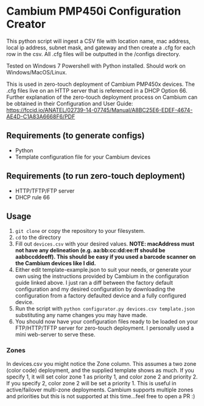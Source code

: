 # Cambium PMP450i Configuration Creator

This python script will ingest a CSV file with location name, mac address, local ip address, subnet mask, and gateway and then create a <macAddress>.cfg for each row in the csv. All .cfg files will be outputted in the /configs directory.

Tested on Windows 7 Powershell with Python installed. Should work on Windows/MacOS/Linux.

This is used in zero-touch deployment of Cambium PMP450x devices. The .cfg files live on an HTTP server that is referenced in a DHCP Option 66. Further explanation of the zero-touch deployment process on Cambium can be obtained in their Configuration and User Guide: https://fccid.io/ANATEL/02739-14-07745/Manual/A8BC25E6-EDEF-4674-AE4D-C1A83A6668F6/PDF

## Requirements (to generate configs)

* Python
* Template configuration file for your Cambium devices

## Requirements (to run zero-touch deployment)

* HTTP/TFTP/FTP server
* DHCP rule 66

## Usage

1. `git clone` or copy the repository to your filesystem.
1. `cd` to the directory
1. Fill out `devices.csv` with your desired values. **NOTE: macAddress must not have any delineation (e.g. aa:bb:cc:dd:ee:ff should be aabbccddeeff). This should be easy if you used a barcode scanner on the Cambium devices like I did.**
1. Either edit template-example.json to suit your needs, or generate your own using the instructions provided by Cambium in the configuration guide linked above. I just ran a diff between the factory default configuration and my desired configuration by downloading the configuration from a factory defaulted device and a fully configured device.
1. Run the script with `python configurator.py devices.csv template.json` substituting any name changes you may have made.
1. You should now have your configuration files ready to be loaded on your FTP/HTTP/TFTP server for zero-touch deployment. I personally used a mini web-server to serve these.

### Zones
In devices.csv you might notice the Zone column. This assumes a two zone (color code) deployment, and the supplied template shows as much. If you specify 1, it will set color zone 1 as priority 1, and color zone 2 and priority 2. If you specify 2, color zone 2 will be set a priority 1. This is useful in active/failover multi-zone deployments. Cambium supports multiple zones and priorities but this is not supported at this time...feel free to open a PR :)
